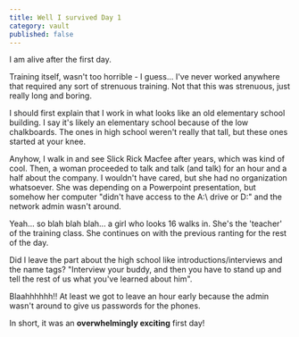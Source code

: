 ```yaml
---
title: Well I survived Day 1
category: vault
published: false
---
```


I am alive after the first day.

Training itself, wasn't too horrible - I guess... I've never worked anywhere
that required any sort of strenuous training. Not that this was strenuous,
just really long and boring.

I should first explain that I work in what looks like an old elementary school
building. I say it's likely an elementary school because of the low
chalkboards. The ones in high school weren't really that tall, but these ones
started at your knee.

Anyhow, I walk in and see Slick Rick Macfee after years, which was kind of
cool. Then, a woman proceeded to talk and talk (and talk) for an hour and a
half about the company. I wouldn't have cared, but she had no organization
whatsoever. She was depending on a Powerpoint presentation, but somehow her
computer "didn't have access to the A:\ drive or D:\" and the network admin
wasn't around.

Yeah... so blah blah blah... a girl who looks 16 walks in. She's the 'teacher'
of the training class. She continues on with the previous ranting for the rest
of the day.

Did I leave the part about the high school like introductions/interviews and
the name tags? "Interview your buddy, and then you have to stand up and tell
the rest of us what you've learned about him".

Blaahhhhhh!! At least we got to leave an hour early because the admin wasn't
around to give us passwords for the phones.

In short, it was an **overwhelmingly exciting** first day!

